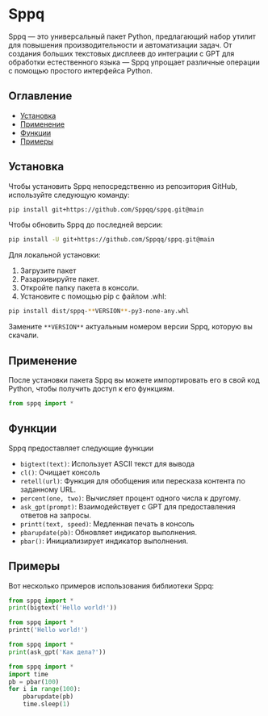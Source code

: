 
# Sppq

Sppq — это универсальный пакет Python, предлагающий набор утилит для повышения производительности и автоматизации задач. От создания больших текстовых дисплеев до интеграции с GPT для обработки естественного языка — Sppq упрощает различные операции с помощью простого интерфейса Python.

## Оглавление

- [Установка](#Установка)
- [Применение](#Применение)
- [Функции](#Функции)
- [Примеры](#Примеры)

## Установка

Чтобы установить Sppq непосредственно из репозитория GitHub, используйте следующую команду:

```bash
pip install git+https://github.com/Sppqq/sppq.git@main
```

Чтобы обновить Sppq до последней версии:

```bash
pip install -U git+https://github.com/Sppqq/sppq.git@main
```

Для локальной установки:

1. Загрузите пакет
2. Разархивируйте пакет.
3. Откройте папку пакета в консоли.
4. Установите с помощью pip с файлом .whl:

```bash
pip install dist/sppq-**VERSION**-py3-none-any.whl
```

Замените `**VERSION**` актуальным номером версии Sppq, которую вы скачали.

## Применение

После установки пакета Sppq вы можете импортировать его в свой код Python, чтобы получить доступ к его функциям.

```python
from sppq import *
```

## Функции

Sppq предоставляет следующие функции

- `bigtext(text)`: Использует ASCII текст для вывода
- `cl()`: Очищает консоль
- `retell(url)`: Функция для обобщения или пересказа контента по заданному URL.
- `percent(one, two)`: Вычисляет процент одного числа к другому.
- `ask_gpt(prompt)`: Взаимодействует с GPT для предоставления ответов на запросы.
- `printt(text, speed)`: Медленная печать в консоль
- `pbarupdate(pb)`: Обновляет индикатор выполнения.
- `pbar()`: Инициализирует индикатор выполнения.

## Примеры

Вот несколько примеров использования библиотеки Sppq:

```python
from sppq import *
print(bigtext('Hello world!'))
```

```python
from sppq import *
printt('Hello world!')
```

```python
from sppq import *
print(ask_gpt('Как дела?'))
```

```python
from sppq import *
import time
pb = pbar(100)
for i in range(100):
    pbarupdate(pb)
    time.sleep(1)
```
